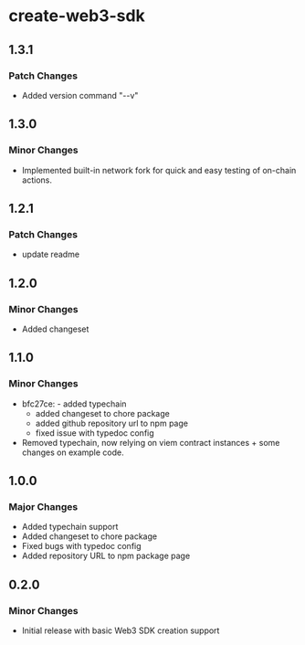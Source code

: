 # create-web3-sdk

## 1.3.1

### Patch Changes

- Added version command "--v"

## 1.3.0

### Minor Changes

- Implemented built-in network fork for quick and easy testing of on-chain actions.

## 1.2.1

### Patch Changes

- update readme

## 1.2.0

### Minor Changes

- Added changeset

## 1.1.0

### Minor Changes

- bfc27ce: - added typechain
  - added changeset to chore package
  - added github repository url to npm page
  - fixed issue with typedoc config
- Removed typechain, now relying on viem contract instances + some changes on example code.

## 1.0.0

### Major Changes

- Added typechain support
- Added changeset to chore package
- Fixed bugs with typedoc config
- Added repository URL to npm package page

## 0.2.0

### Minor Changes

- Initial release with basic Web3 SDK creation support
